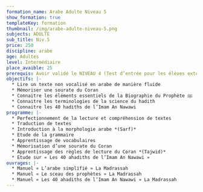 ```yaml
---
formation_name: Arabe Adulte Niveau 5
show_formation: true
templateKey: formation
thumbnail: /img/arabe-adulte-niveau-5.png
subjects: ADULTE
sub_title: Niv.5
price: 250
discipline: arabe
age: Adultes
level: Intermédiaire
place_avaible: 25
prerequis: Avoir validé le NIVEAU 4 (Test d’entrée pour les élèves extérieurs)
objectifs: |-
  * Lire un texte non vocalisé en arabe de manière fluide
  * Mémoriser une sourate du Coran 
  * Connaitre les éléments essentiels de la Biographie du Prophète ﷺ
  * Connaitre les terminologies de la science du hadith
  * Connaitre les 40 hadiths de l’Imam An Nawawi
programme: |-
  * Perfectionnement de la lecture et compréhension de textes
  * Traduction de textes
  * Introduction à la morphologie arabe *(Sarf)*
  * Etude de la grammaire
  * Apprentissage de vocabulaires 
  * Mémorisation d’une sourate du Coran 
  * Apprentissage des règles de lecture du Coran *(Tajwid)*
  * Etude sur « Les 40 ahadiths de l’Imam An Nawawi »
ouvrages: |-
  * Manuel « L’arabe simplifié » La Madrassah
  * Manuel « Le sceau des prophètes » La Madrassah
  * Manuel « Les 40 ahadiths de l’Imam An Nawawi » La Madrassah
---
```

